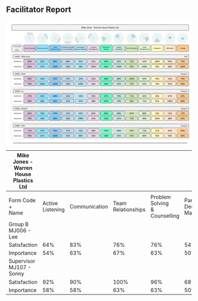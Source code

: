 ## Facilitator Report

![](_page_0_Figure_1.jpeg)

| Mike Jones - Warren House Plastics Ltd |                  |               |                       |                                  |                                  |                         |                       |                      |                 |                     |            |            |          |
|----------------------------------------|------------------|---------------|-----------------------|----------------------------------|----------------------------------|-------------------------|-----------------------|----------------------|-----------------|---------------------|------------|------------|----------|
|                                        |                  |               |                       |                                  |                                  |                         |                       |                      |                 |                     |            |            |          |
| Form Code<br>+<br>Name                 | Active Listening | Communication | Team<br>Relationships | Problem Solving<br>& Counselling | Participative<br>Decision Making | Interface<br>Management | Objectives<br>Setting | Quality<br>Standards | Work Allocation | Team<br>Development | Delegation | Motivation | Strategy |
| Group B<br>MJ006 - Lee                 |                  |               |                       |                                  |                                  |                         |                       |                      |                 |                     |            |            |          |
| Satisfaction                           | 64%              | 83%           | 76%                   | 76%                              | 54%                              | 74%                     | 71%                   | 83%                  | 96%             | 61%                 | 69%        | 65%        | 85%      |
| Importance                             | 54%              | 63%           | 67%                   | 63%                              | 50%                              | 63%                     | 75%                   | 96%                  | 63%             | 58%                 | 54%        | 75%        | 79%      |
| Supervisor<br>MJ107 - Sonny            |                  |               |                       |                                  |                                  |                         |                       |                      |                 |                     |            |            |          |
| Satisfaction                           | 92%              | 90%           | 100%                  | 96%                              | 68%                              | 69%                     | 94%                   | 96%                  | 100%            | 81%                 | 92%        | 75%        | 67%      |
| Importance                             | 58%              | 58%           | 63%                   | 63%                              | 50%                              | 42%                     | 79%                   | 88%                  | 46%             | 54%                 | 58%        | 63%        | 79%      |